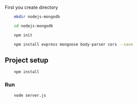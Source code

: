 First you create directory
```bash 
	mkdir nodejs-mongodb
```
```bash 
	cd nodejs-mongodb
``` 
```bash
	npm init
```

```bash
	npm install express mongoose body-parser cors --save
```

## Project setup
```
	npm install
```

### Run
```
	node server.js
```
